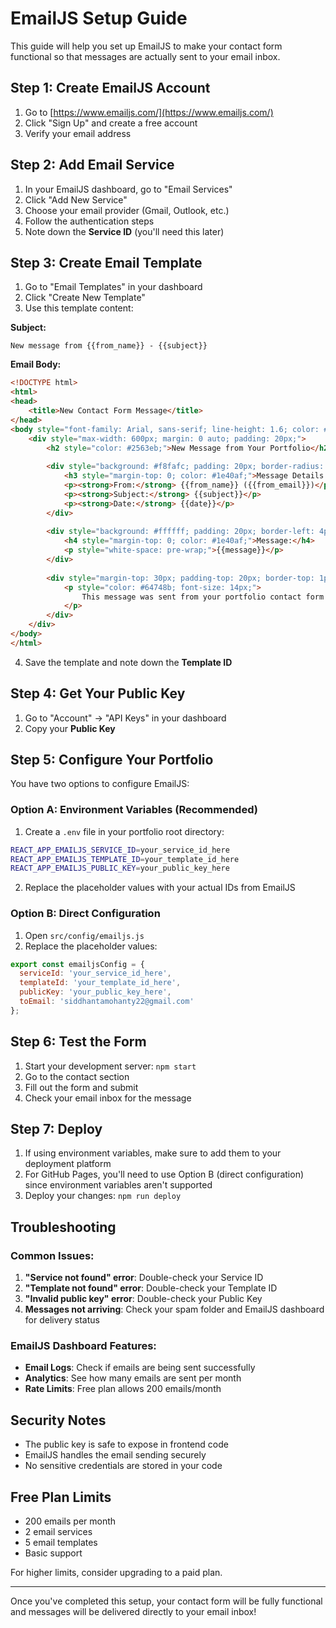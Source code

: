# EmailJS Setup Guide

This guide will help you set up EmailJS to make your contact form functional so that messages are actually sent to your email inbox.

## Step 1: Create EmailJS Account

1. Go to [https://www.emailjs.com/](https://www.emailjs.com/)
2. Click "Sign Up" and create a free account
3. Verify your email address

## Step 2: Add Email Service

1. In your EmailJS dashboard, go to "Email Services"
2. Click "Add New Service"
3. Choose your email provider (Gmail, Outlook, etc.)
4. Follow the authentication steps
5. Note down the **Service ID** (you'll need this later)

## Step 3: Create Email Template

1. Go to "Email Templates" in your dashboard
2. Click "Create New Template"
3. Use this template content:

**Subject:**
```
New message from {{from_name}} - {{subject}}
```

**Email Body:**
```html
<!DOCTYPE html>
<html>
<head>
    <title>New Contact Form Message</title>
</head>
<body style="font-family: Arial, sans-serif; line-height: 1.6; color: #333;">
    <div style="max-width: 600px; margin: 0 auto; padding: 20px;">
        <h2 style="color: #2563eb;">New Message from Your Portfolio</h2>
        
        <div style="background: #f8fafc; padding: 20px; border-radius: 8px; margin: 20px 0;">
            <h3 style="margin-top: 0; color: #1e40af;">Message Details:</h3>
            <p><strong>From:</strong> {{from_name}} ({{from_email}})</p>
            <p><strong>Subject:</strong> {{subject}}</p>
            <p><strong>Date:</strong> {{date}}</p>
        </div>
        
        <div style="background: #ffffff; padding: 20px; border-left: 4px solid #2563eb; margin: 20px 0;">
            <h4 style="margin-top: 0; color: #1e40af;">Message:</h4>
            <p style="white-space: pre-wrap;">{{message}}</p>
        </div>
        
        <div style="margin-top: 30px; padding-top: 20px; border-top: 1px solid #e2e8f0;">
            <p style="color: #64748b; font-size: 14px;">
                This message was sent from your portfolio contact form at siddhantamohanty.github.io
            </p>
        </div>
    </div>
</body>
</html>
```

4. Save the template and note down the **Template ID**

## Step 4: Get Your Public Key

1. Go to "Account" → "API Keys" in your dashboard
2. Copy your **Public Key**

## Step 5: Configure Your Portfolio

You have two options to configure EmailJS:

### Option A: Environment Variables (Recommended)

1. Create a `.env` file in your portfolio root directory:
```bash
REACT_APP_EMAILJS_SERVICE_ID=your_service_id_here
REACT_APP_EMAILJS_TEMPLATE_ID=your_template_id_here
REACT_APP_EMAILJS_PUBLIC_KEY=your_public_key_here
```

2. Replace the placeholder values with your actual IDs from EmailJS

### Option B: Direct Configuration

1. Open `src/config/emailjs.js`
2. Replace the placeholder values:
```javascript
export const emailjsConfig = {
  serviceId: 'your_service_id_here',
  templateId: 'your_template_id_here',
  publicKey: 'your_public_key_here',
  toEmail: 'siddhantamohanty22@gmail.com'
};
```

## Step 6: Test the Form

1. Start your development server: `npm start`
2. Go to the contact section
3. Fill out the form and submit
4. Check your email inbox for the message

## Step 7: Deploy

1. If using environment variables, make sure to add them to your deployment platform
2. For GitHub Pages, you'll need to use Option B (direct configuration) since environment variables aren't supported
3. Deploy your changes: `npm run deploy`

## Troubleshooting

### Common Issues:

1. **"Service not found" error**: Double-check your Service ID
2. **"Template not found" error**: Double-check your Template ID
3. **"Invalid public key" error**: Double-check your Public Key
4. **Messages not arriving**: Check your spam folder and EmailJS dashboard for delivery status

### EmailJS Dashboard Features:

- **Email Logs**: Check if emails are being sent successfully
- **Analytics**: See how many emails are sent per month
- **Rate Limits**: Free plan allows 200 emails/month

## Security Notes

- The public key is safe to expose in frontend code
- EmailJS handles the email sending securely
- No sensitive credentials are stored in your code

## Free Plan Limits

- 200 emails per month
- 2 email services
- 5 email templates
- Basic support

For higher limits, consider upgrading to a paid plan.

---

Once you've completed this setup, your contact form will be fully functional and messages will be delivered directly to your email inbox! 